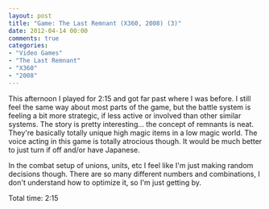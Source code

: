 ```yaml
---
layout: post
title: "Game: The Last Remnant (X360, 2008) (3)"
date: 2012-04-14 00:00
comments: true
categories:
- "Video Games"
- "The Last Remnant"
- "X360"
- "2008"
---
```


This afternoon I played for 2:15 and got far past where I was
before. I still feel the same way about most parts of the game,
but the battle system is feeling a bit more strategic, if less
active or involved than other similar systems. The story is pretty
interesting... the concept of remnants is neat. They're basically
totally unique high magic items in a low magic world. The voice
acting in this game is totally atrocious though. It would be much
better to just turn if off and/or have Japanese.

In the combat setup of unions, units, etc I feel like I'm just
making random decisions though. There are so many different
numbers and combinations, I don't understand how to optimize it,
so I'm just getting by.

Total time: 2:15

